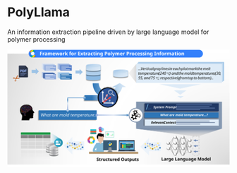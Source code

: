 # PolyLlama
An information extraction pipeline driven by large language model for polymer processing

<img src="https://github.com/Sleepykaby/PolyLlama/blob/main/file/picture.svg">
